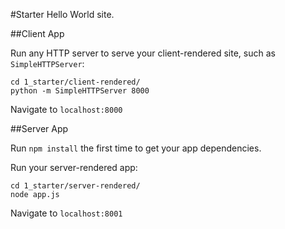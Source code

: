 #Starter
Hello World site.

##Client App

Run any HTTP server to serve your client-rendered site, such as `SimpleHTTPServer`:
```
cd 1_starter/client-rendered/
python -m SimpleHTTPServer 8000
```

Navigate to `localhost:8000`


##Server App

Run `npm install` the first time to get your app dependencies.

Run your server-rendered app:
```
cd 1_starter/server-rendered/
node app.js
```

Navigate to `localhost:8001`
